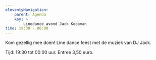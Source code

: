 ```yaml
---
eleventyNavigation:
    parent: Agenda
    key: >
        Linedance avond Jack Koopman
time: 19:30 - 00:00
---
```


Kom gezellig mee doen! Line dance feest met de muziek van DJ Jack.

Tijd: 19:30 tot 00:00 uur. Entree 3,50 euro.